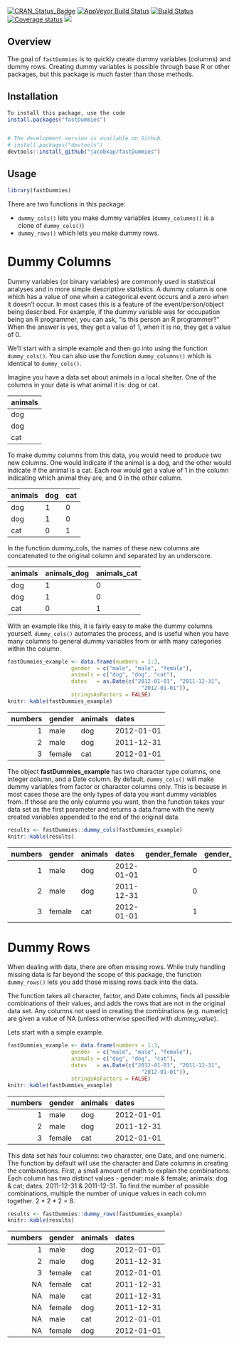 
[![CRAN\_Status\_Badge](http://www.r-pkg.org/badges/version/fastDummies)](https://cran.r-project.org/package=fastDummies)
[![AppVeyor Build
Status](https://ci.appveyor.com/api/projects/status/github/jacobkap/fastDummies?branch=master&svg=true)](https://ci.appveyor.com/project/jacobkap/fastDummies)
[![Build
Status](https://travis-ci.org/jacobkap/fastDummies.svg?branch=master)](https://travis-ci.org/jacobkap/fastDummies)
[![Coverage
status](https://codecov.io/gh/jacobkap/fastDummies/branch/master/graph/badge.svg)](https://codecov.io/github/jacobkap/fastDummies?branch=master)
[![](http://cranlogs.r-pkg.org/badges/grand-total/fastDummies?color=blue)](https://cran.r-project.org/package=fastDummies)

## Overview

The goal of `fastDummies` is to quickly create dummy variables (columns)
and dummy rows. Creating dummy variables is possible through base R or
other packages, but this package is much faster than those methods.

## Installation

``` r
To install this package, use the code
install.packages("fastDummies")


# The development version is available on Github.
# install.packages("devtools")
devtools::install_github("jacobkap/fastDummies")
```

## Usage

``` r
library(fastDummies)
```

There are two functions in this package:

  - `dummy_cols()` lets you make dummy variables (`dummy_columns()` is a
    clone of `dummy_cols()`)  
  - `dummy_rows()` which lets you make dummy rows.

# Dummy Columns

Dummy variables (or binary variables) are commonly used in statistical
analyses and in more simple descriptive statistics. A dummy column is
one which has a value of one when a categorical event occurs and a zero
when it doesn’t occur. In most cases this is a feature of the
event/person/object being described. For example, if the dummy variable
was for occupation being an R programmer, you can ask, “is this person
an R programmer?” When the answer is yes, they get a value of 1, when it
is no, they get a value of 0.

We’ll start with a simple example and then go into using the function
`dummy_cols()`. You can also use the function `dummy_columns()` which is
identical to `dummy_cols()`.

Imagine you have a data set about animals in a local shelter. One of the
columns in your data is what animal it is: dog or cat.

| animals |
| :------ |
| dog     |
| dog     |
| cat     |

To make dummy columns from this data, you would need to produce two new
columns. One would indicate if the animal is a dog, and the other would
indicate if the animal is a cat. Each row would get a value of 1 in the
column indicating which animal they are, and 0 in the other column.

| animals | dog | cat |
| ------- | --- | --- |
| dog     | 1   | 0   |
| dog     | 1   | 0   |
| cat     | 0   | 1   |

In the function dummy\_cols, the names of these new columns are
concatenated to the original column and separated by an underscore.

| animals | animals\_dog | animals\_cat |
| ------- | ------------ | ------------ |
| dog     | 1            | 0            |
| dog     | 1            | 0            |
| cat     | 0            | 1            |

With an example like this, it is fairly easy to make the dummy columns
yourself. `dummy_cols()` automates the process, and is useful when you
have many columns to general dummy variables from or with many
categories within the column.

``` r
fastDummies_example <- data.frame(numbers = 1:3,
                    gender  = c("male", "male", "female"),
                    animals = c("dog", "dog", "cat"),
                    dates   = as.Date(c("2012-01-01", "2011-12-31",
                                          "2012-01-01")),
                    stringsAsFactors = FALSE)
knitr::kable(fastDummies_example)
```

| numbers | gender | animals | dates      |
| ------: | :----- | :------ | :--------- |
|       1 | male   | dog     | 2012-01-01 |
|       2 | male   | dog     | 2011-12-31 |
|       3 | female | cat     | 2012-01-01 |

The object **fastDummies\_example** has two character type columns, one
integer column, and a Date column. By default, `dummy_cols()` will make
dummy variables from factor or character columns only. This is because
in most cases those are the only types of data you want dummy variables
from. If those are the only columns you want, then the function takes
your data set as the first parameter and returns a data.frame with the
newly created variables appended to the end of the original data.

``` r
results <- fastDummies::dummy_cols(fastDummies_example)
knitr::kable(results)
```

| numbers | gender | animals | dates      | gender\_female | gender\_male | animals\_cat | animals\_dog |
| ------: | :----- | :------ | :--------- | -------------: | -----------: | -----------: | -----------: |
|       1 | male   | dog     | 2012-01-01 |              0 |            1 |            0 |            1 |
|       2 | male   | dog     | 2011-12-31 |              0 |            1 |            0 |            1 |
|       3 | female | cat     | 2012-01-01 |              1 |            0 |            1 |            0 |

# Dummy Rows

When dealing with data, there are often missing rows. While truly
handling missing data is far beyond the scope of this package, the
function `dummy_rows()` lets you add those missing rows back into the
data.

The function takes all character, factor, and Date columns, finds all
possible combinations of their values, and adds the rows that are not in
the original data set. Any columns not used in creating the combinations
(e.g. numeric) are given a value of NA (unless otherwise specified with
*dummy\_value*).

Lets start with a simple example.

``` r
fastDummies_example <- data.frame(numbers = 1:3,
                    gender  = c("male", "male", "female"),
                    animals = c("dog", "dog", "cat"),
                    dates   = as.Date(c("2012-01-01", "2011-12-31",
                                          "2012-01-01")),
                    stringsAsFactors = FALSE)
knitr::kable(fastDummies_example)
```

| numbers | gender | animals | dates      |
| ------: | :----- | :------ | :--------- |
|       1 | male   | dog     | 2012-01-01 |
|       2 | male   | dog     | 2011-12-31 |
|       3 | female | cat     | 2012-01-01 |

This data set has four columns: two character, one Date, and one
numeric. The function by default will use the character and Date columns
in creating the combinations. First, a small amount of math to explain
the combinations. Each column has two distinct values - gender: male &
female; animals: dog & cat; dates: 2011-12-31 & 2011-12-31. To find the
number of possible combinations, multiple the number of unique values in
each column together. 2 \* 2 \* 2 = 8.

``` r
results <- fastDummies::dummy_rows(fastDummies_example)
knitr::kable(results)
```

| numbers | gender | animals | dates      |
| ------: | :----- | :------ | :--------- |
|       1 | male   | dog     | 2012-01-01 |
|       2 | male   | dog     | 2011-12-31 |
|       3 | female | cat     | 2012-01-01 |
|      NA | female | cat     | 2011-12-31 |
|      NA | male   | cat     | 2011-12-31 |
|      NA | female | dog     | 2011-12-31 |
|      NA | male   | cat     | 2012-01-01 |
|      NA | female | dog     | 2012-01-01 |
